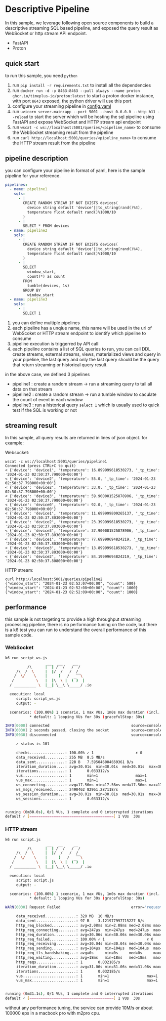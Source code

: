 # Descriptive Pipeline

In this sample, we leverage following open source components to build a descriptive streaming SQL based pipeline, and exposed the query result as WebSocket or http stream API endpoint.

- FastAPI
- Proton


## quick start

to run this sample, you need `python`

1. run `pip install -r requirements.txt` to install all the dependencies
2. run `docker run -d -p 8463:8463 --pull always --name proton ghcr.io/timeplus-io/proton:latest` to start a proton docker instance, with port `8643` exposed, the python driver will use this port
3. configure your streaming pipeline in [config.yaml](config.yaml)
4. run `uvicorn server.main:app --port 5001 --host 0.0.0.0 --http h11 --reload` to start the server which will be hosting the sql pipeline using FastAPI and expose WebSocket and HTTP stream api endpoint
5. run `wscat -c ws://localhost:5001/queries/<pipeline_name>` to consume the WebSocket streaming result from the pipeline
6. run `curl http://localhost:5001/queries/<pipeline_name>` to consume the HTTP stream result from the pipeline

## pipeline description

you can configure your pipeline in format of yaml, here is the sample pipeline for your reference.

```yaml
pipelines:
  - name: pipeline1
    sqls:
      - |
        CREATE RANDOM STREAM IF NOT EXISTS devices(
          device string default 'device'||to_string(rand()%4), 
          temperature float default rand()%1000/10
        )
      - |
        SELECT * FROM devices
  - name: pipeline2
    sqls:
      - |
        CREATE RANDOM STREAM IF NOT EXISTS devices(
          device string default 'device'||to_string(rand()%4), 
          temperature float default rand()%1000/10
        )
      - |
        SELECT 
          window_start, 
          count(*) as count 
        FROM 
          tumble(devices, 1s) 
        GROUP BY 
          window_start
  - name: pipeline3
    sqls:
      - |
        SELECT 1
```

1. you can define multiple pipelines
2. each pipeline has a unqiue name, this name will be used in the url of WebScoket or HTTP stream endpoint to identify which pipeline to consume
3. pipeline execution is triggerred by API call
4. each pipeline contains a list of SQL queries to run, you can call DDL create streams, external streams, views, materialized views and query in your pipeline, the last query and only the last query should be the query that return streaming or historical query result.

in the above case, we defined 3 pipelines

- pipeline1 : create a random stream -> run a streaming query to tail all data on that stream
- pipeline2 : create a random stream -> run a tumble window to caculate the count of event in each window
- pipeline3 : run a historical query `select 1` which is usually used to quick test if the SQL is working or not


## streaming result

In this sample, all query results are returned in lines of json object. for example:


Websocket:

```shell
wscat -c ws://localhost:5001/queries/pipeline1      
Connected (press CTRL+C to quit)
< {'device': 'device1', 'temperature': 16.899999618530273, '_tp_time': '2024-01-23 02:50:37.798000+00:00'}
< {'device': 'device2', 'temperature': 55.0, '_tp_time': '2024-01-23 02:50:37.798000+00:00'}
< {'device': 'device2', 'temperature': 33.0, '_tp_time': '2024-01-23 02:50:37.798000+00:00'}
< {'device': 'device3', 'temperature': 59.900001525878906, '_tp_time': '2024-01-23 02:50:37.798000+00:00'}
< {'device': 'device0', 'temperature': 92.0, '_tp_time': '2024-01-23 02:50:37.798000+00:00'}
< {'device': 'device1', 'temperature': 11.699999809265137, '_tp_time': '2024-01-23 02:50:37.803000+00:00'}
< {'device': 'device2', 'temperature': 23.399999618530273, '_tp_time': '2024-01-23 02:50:37.803000+00:00'}
< {'device': 'device3', 'temperature': 37.900001525878906, '_tp_time': '2024-01-23 02:50:37.803000+00:00'}
< {'device': 'device1', 'temperature': 77.69999694824219, '_tp_time': '2024-01-23 02:50:37.803000+00:00'}
< {'device': 'device3', 'temperature': 13.899999618530273, '_tp_time': '2024-01-23 02:50:37.803000+00:00'}
< {'device': 'device2', 'temperature': 84.19999694824219, '_tp_time': '2024-01-23 02:50:37.808000+00:00'}

```

HTTP stream:

```shell
curl http://localhost:5001/queries/pipeline2
{"window_start": "2024-01-23 02:52:07+00:00", "count": 580}
{"window_start": "2024-01-23 02:52:08+00:00", "count": 1000}
{"window_start": "2024-01-23 02:52:09+00:00", "count": 1000}
```


## performance

this sample is not targeting to provide a high throughput streaming processing pipeline, there is no performance tuning on the code, but there is a k6 test you can run to understand the overall performance of this sample code.

### WebSocket

```bash
k6 run script_ws.js

          /\      |‾‾| /‾‾/   /‾‾/   
     /\  /  \     |  |/  /   /  /    
    /  \/    \    |     (   /   ‾‾\  
   /          \   |  |\  \ |  (‾)  | 
  / __________ \  |__| \__\ \_____/ .io

  execution: local
     script: script_ws.js
     output: -

  scenarios: (100.00%) 1 scenario, 1 max VUs, 1m0s max duration (incl. graceful stop):
           * default: 1 looping VUs for 30s (gracefulStop: 30s)

INFO[0000] connected                                     source=console
INFO[0030] 2 seconds passed, closing the socket          source=console
INFO[0030] disconnected                                  source=console

     ✓ status is 101

     checks................: 100.00% ✓ 1                   ✗ 0  
     data_received.........: 255 MB  8.5 MB/s
     data_sent.............: 228 B   7.595046004659361 B/s
     iteration_duration....: avg=30.01s  min=30.01s  med=30.01s  max=30.01s  p(90)=30.01s  p(95)=30.01s 
     iterations............: 1       0.033312/s
     vus...................: 1       min=1                 max=1
     vus_max...............: 1       min=1                 max=1
     ws_connecting.........: avg=17.56ms min=17.56ms med=17.56ms max=17.56ms p(90)=17.56ms p(95)=17.56ms
     ws_msgs_received......: 2490462 82961.287118/s
     ws_session_duration...: avg=30.01s  min=30.01s  med=30.01s  max=30.01s  p(90)=30.01s  p(95)=30.01s 
     ws_sessions...........: 1       0.033312/s


running (0m30.0s), 0/1 VUs, 1 complete and 0 interrupted iterations
default ✓ [======================================] 1 VUs  30s
```

### HTTP stream

```bash
k6 run script.js   

          /\      |‾‾| /‾‾/   /‾‾/   
     /\  /  \     |  |/  /   /  /    
    /  \/    \    |     (   /   ‾‾\  
   /          \   |  |\  \ |  (‾)  | 
  / __________ \  |__| \__\ \_____/ .io

  execution: local
     script: script.js
     output: -

  scenarios: (100.00%) 1 scenario, 1 max VUs, 1m0s max duration (incl. graceful stop):
           * default: 1 looping VUs for 30s (gracefulStop: 30s)

WARN[0030] Request Failed                                error="request timeout"

     data_received..............: 320 MB  10 MB/s
     data_sent..................: 97 B    3.121977997715227 B/s
     http_req_blocked...........: avg=2.08ms min=2.08ms med=2.08ms max=2.08ms p(90)=2.08ms p(95)=2.08ms
     http_req_connecting........: avg=247µs  min=247µs  med=247µs  max=247µs  p(90)=247µs  p(95)=247µs 
     http_req_duration..........: avg=30.06s min=30.06s med=30.06s max=30.06s p(90)=30.06s p(95)=30.06s
     http_req_failed............: 100.00% ✓ 1                   ✗ 0  
     http_req_receiving.........: avg=30.04s min=30.04s med=30.04s max=30.04s p(90)=30.04s p(95)=30.04s
     http_req_sending...........: avg=104µs  min=104µs  med=104µs  max=104µs  p(90)=104µs  p(95)=104µs 
     http_req_tls_handshaking...: avg=0s     min=0s     med=0s     max=0s     p(90)=0s     p(95)=0s    
     http_req_waiting...........: avg=18ms   min=18ms   med=18ms   max=18ms   p(90)=18ms   p(95)=18ms  
     http_reqs..................: 1       0.032185/s
     iteration_duration.........: avg=31.06s min=31.06s med=31.06s max=31.06s p(90)=31.06s p(95)=31.06s
     iterations.................: 1       0.032185/s
     vus........................: 1       min=1                 max=1
     vus_max....................: 1       min=1                 max=1


running (0m31.1s), 0/1 VUs, 1 complete and 0 interrupted iterations
default ✓ [======================================] 1 VUs  30s
```

without any performance tuning, the service can provide 10M/s or about 100000 eps in a macbook pro with m2pro cpu. 
